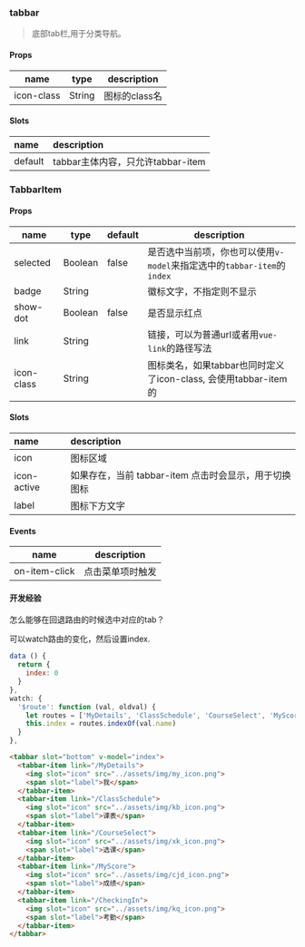 ### tabbar

> 底部tab栏,用于分类导航。

#### Props

|name|type|description|
|----|----|-----------|
|icon-class|String|图标的class名|

#### Slots

| name | description |
| :------------- | :------------- |
| default | tabbar主体内容，只允许tabbar-item |

### TabbarItem

#### Props

|name|type|default|description|
|----|----|-------|-----------|
|selected|Boolean|false|是否选中当前项，你也可以使用`v-model`来指定选中的`tabbar-item`的`index`|
|badge|String||徽标文字，不指定则不显示|
|show-dot|Boolean|false|是否显示红点|
|link|String||链接，可以为普通url或者用`vue-link`的路径写法|
|icon-class|String||图标类名，如果tabbar也同时定义了icon-class, 会使用tabbar-item的|


#### Slots

| name | description |
| :------------- | :------------- |
| icon | 图标区域 |
| icon-active | 如果存在，当前 tabbar-item 点击时会显示，用于切换图标 |
| label | 图标下方文字 |

#### Events

| name | description |
| ---- | ----------- |
|on-item-click|点击菜单项时触发|


#### 开发经验

怎么能够在回退路由的时候选中对应的tab？

可以watch路由的变化，然后设置index.

```javascript
data () {
  return {
    index: 0
  }
},
watch: {
  '$route': function (val, oldval) {
    let routes = ['MyDetails', 'ClassSchedule', 'CourseSelect', 'MyScore', 'CheckingIn']
    this.index = routes.indexOf(val.name)
  }
},
```

```html
<tabbar slot="bottom" v-model="index">
  <tabbar-item link="/MyDetails">
    <img slot="icon" src="../assets/img/my_icon.png">
    <span slot="label">我</span>
  </tabbar-item>
  <tabbar-item link="/ClassSchedule">
    <img slot="icon" src="../assets/img/kb_icon.png">
    <span slot="label">课表</span>
  </tabbar-item>
  <tabbar-item link="/CourseSelect">
    <img slot="icon" src="../assets/img/xk_icon.png">
    <span slot="label">选课</span>
  </tabbar-item>
  <tabbar-item link="/MyScore">
    <img slot="icon" src="../assets/img/cjd_icon.png">
    <span slot="label">成绩</span>
  </tabbar-item>
  <tabbar-item link="/CheckingIn">
    <img slot="icon" src="../assets/img/kq_icon.png">
    <span slot="label">考勤</span>
  </tabbar-item>
</tabbar>
```